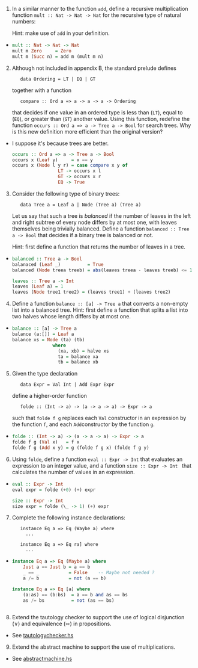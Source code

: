 1. In a similar manner to the function `add`, define a recursive multiplication function `mult :: Nat -> Nat -> Nat` for the recursive type of natural numbers:

    Hint: make use of `add` in your definition.

  * ```haskell
    mult :: Nat -> Nat -> Nat
    mult m Zero     = Zero
    mult m (Succ n) = add m (mult m n)
    ```

2. Although not included in appendix B, the standard prelude defines

          data Ordering = LT | EQ | GT

    together with a function 

          compare :: Ord a => a -> a -> a -> Ordering

    that decides if one value in an ordered type is less than (`LT`), equal to (`EQ`), or greater than (`GT`) another value. Using this function, redefine the function `occurs :: Ord a => a -> Tree a -> Bool` for search trees. Why is this new definition more efficient than the original version? 

  * I suppose it's because trees are better.

    ```haskell
    occurs :: Ord a => a -> Tree a -> Bool
    occurs x (Leaf y)     = x == y
    occurs x (Node l y r) = case compare x y of
                     LT -> occurs x l
                     GT -> occurs x r
                     EQ -> True
    ```


3. Consider the following type of binary trees:

          data Tree a = Leaf a | Node (Tree a) (Tree a)

    Let us say that such a tree is *balanced* if the number of leaves in the left and right subtree of every node differs by at most one, with leaves themselves being trivially balanced. Define a function `balanced :: Tree a -> Bool` that decides if a binary tree is balanced or not.

    Hint: first define a function that returns the number of leaves in a tree.

  * ```haskell
    balanced :: Tree a -> Bool
    balanaced (Leaf _)          = True
    balanced (Node treea treeb) = abs(leaves treea - leaves treeb) <= 1
    
    leaves :: Tree a -> Int
    leaves (Leaf a) = 1
    leaves (Node tree1 tree2) = (leaves tree1) + (leaves tree2)
    ```

4. Define a function `balance :: [a] -> Tree a` that converts a non-empty list into a balanced tree. Hint: first define a function that splits a list into two halves whose length differs by at most one.

  * ```haskell
    balance :: [a] -> Tree a
    balance (a:[]) = Leaf a
    balance xs = Node (ta) (tb)
                   where
                     (xa, xb) = halve xs
                     ta = balance xa
                     tb = balance xb
    ```

5. Given the type declaration

          data Expr = Val Int | Add Expr Expr

    define a higher-order function

          folde :: (Int -> a) -> (a -> a -> a) -> Expr -> a

    such that `folde f g` replaces each `Val` constructor in an expression by the function `f`, and each `Add`constructor by the function `g`.

  * ```haskell
    folde :: (Int -> a) -> (a -> a -> a) -> Expr -> a
    folde f g (Val x)   = f x
    folde f g (Add x y) = g (folde f g x) (folde f g y)

    ```

6. Using `folde`, define a function `eval :: Expr -> Int` that evaluates an expression to an integer value, and a function `size :: Expr -> Int ` that calculates the number of values in an expression.

  * ```haskell
    eval :: Expr -> Int
    eval expr = folde (+0) (+) expr

    size :: Expr -> Int
    size expr = folde (\_ -> 1) (+) expr
    ```

7. Complete the following instance declarations:

  
          instance Eq a => Eq (Waybe a) where
            ...

          instance Eq a => Eq ra] where
            ...

  * ```haskell
    instance Eq a => Eq (Maybe a) where
        Just a == Just b = a == b
        _ == _           = False    -- Maybe not needed ?
        a /= b           = not (a == b)

    instance Eq a => Eq [a] where
        (a:as) == (b:bs)  = a == b and as == bs
        as /= bs          = not (as == bs)
        
    ```

8. Extend the tautology checker to support the use of logical disjunction (∨) and equivalence (⬄) in propositions.

  * See [tautologychecker.hs](./tautologychecker.hs)

9. Extend the abstract machine to support the use of multiplications.

  * See [abstractmachine.hs](./abstractmachine.hs)

